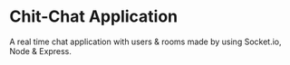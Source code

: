 # Chit-Chat Application
A real time chat application with users &amp; rooms made by using Socket.io, Node &amp; Express.
